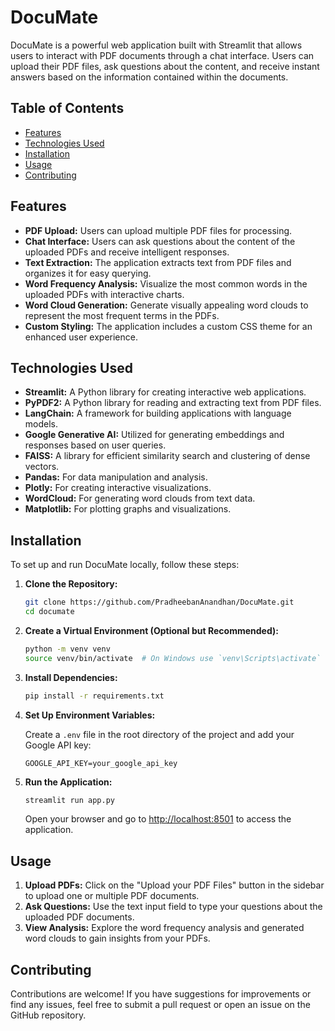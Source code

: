 # DocuMate

DocuMate is a powerful web application built with Streamlit that allows users to interact with PDF documents through a chat interface. Users can upload their PDF files, ask questions about the content, and receive instant answers based on the information contained within the documents.

## Table of Contents
- [Features](#features)
- [Technologies Used](#technologies-used)
- [Installation](#installation)
- [Usage](#usage)
- [Contributing](#contributing)

## Features

- **PDF Upload:** Users can upload multiple PDF files for processing.
- **Chat Interface:** Users can ask questions about the content of the uploaded PDFs and receive intelligent responses.
- **Text Extraction:** The application extracts text from PDF files and organizes it for easy querying.
- **Word Frequency Analysis:** Visualize the most common words in the uploaded PDFs with interactive charts.
- **Word Cloud Generation:** Generate visually appealing word clouds to represent the most frequent terms in the PDFs.
- **Custom Styling:** The application includes a custom CSS theme for an enhanced user experience.

## Technologies Used

- **Streamlit:** A Python library for creating interactive web applications.
- **PyPDF2:** A Python library for reading and extracting text from PDF files.
- **LangChain:** A framework for building applications with language models.
- **Google Generative AI:** Utilized for generating embeddings and responses based on user queries.
- **FAISS:** A library for efficient similarity search and clustering of dense vectors.
- **Pandas:** For data manipulation and analysis.
- **Plotly:** For creating interactive visualizations.
- **WordCloud:** For generating word clouds from text data.
- **Matplotlib:** For plotting graphs and visualizations.

## Installation

To set up and run DocuMate locally, follow these steps:

1. **Clone the Repository:**

    ```bash
    git clone https://github.com/PradheebanAnandhan/DocuMate.git
    cd documate
    ```

2. **Create a Virtual Environment (Optional but Recommended):**

    ```bash
    python -m venv venv
    source venv/bin/activate  # On Windows use `venv\Scripts\activate`
    ```

3. **Install Dependencies:**

    ```bash
    pip install -r requirements.txt
    ```

4. **Set Up Environment Variables:**

    Create a `.env` file in the root directory of the project and add your Google API key:

    ```plaintext
    GOOGLE_API_KEY=your_google_api_key
    ```

5. **Run the Application:**

    ```bash
    streamlit run app.py
    ```

    Open your browser and go to [http://localhost:8501](http://localhost:8501) to access the application.

## Usage

1. **Upload PDFs:** Click on the "Upload your PDF Files" button in the sidebar to upload one or multiple PDF documents.
2. **Ask Questions:** Use the text input field to type your questions about the uploaded PDF documents.
3. **View Analysis:** Explore the word frequency analysis and generated word clouds to gain insights from your PDFs.

## Contributing

Contributions are welcome! If you have suggestions for improvements or find any issues, feel free to submit a pull request or open an issue on the GitHub repository.
